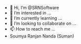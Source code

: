 - 👋 Hi, I’m @SRNSoftware
- 👀 I’m interested in ...
- 🌱 I’m currently learning ...
- 💞️ I’m looking to collaborate on ...
- 📫 How to reach me ...
- Soumya Ranjan Nanda (Suman)
